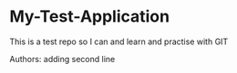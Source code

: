 # My-Test-Application
This is a test repo so I can and learn and practise with GIT

Authors: <author name>
adding second line